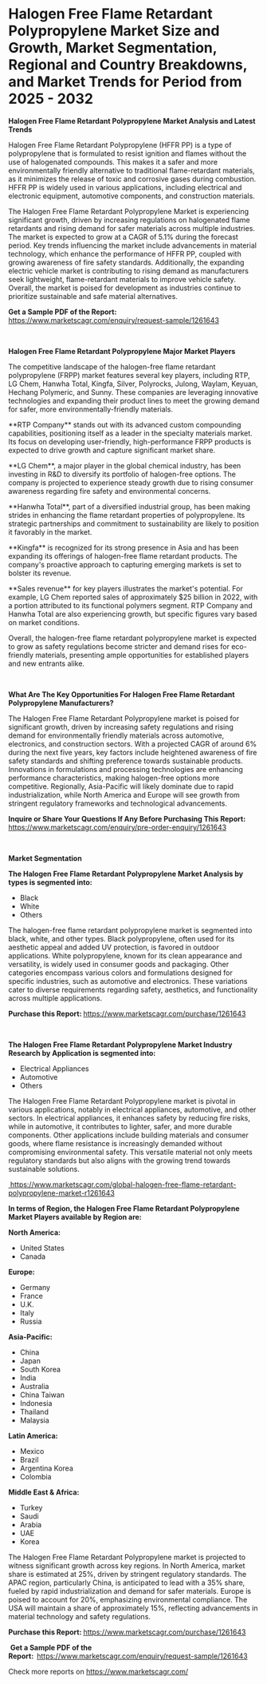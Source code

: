 <p><h1>Halogen Free Flame Retardant Polypropylene Market Size and Growth, Market Segmentation, Regional and Country Breakdowns, and Market Trends for Period from 2025 -  2032</h1></p><p><strong>Halogen Free Flame Retardant Polypropylene Market Analysis and Latest Trends</strong></p>
<p><p>Halogen Free Flame Retardant Polypropylene (HFFR PP) is a type of polypropylene that is formulated to resist ignition and flames without the use of halogenated compounds. This makes it a safer and more environmentally friendly alternative to traditional flame-retardant materials, as it minimizes the release of toxic and corrosive gases during combustion. HFFR PP is widely used in various applications, including electrical and electronic equipment, automotive components, and construction materials.</p><p>The Halogen Free Flame Retardant Polypropylene Market is experiencing significant growth, driven by increasing regulations on halogenated flame retardants and rising demand for safer materials across multiple industries. The market is expected to grow at a CAGR of 5.1% during the forecast period. Key trends influencing the market include advancements in material technology, which enhance the performance of HFFR PP, coupled with growing awareness of fire safety standards. Additionally, the expanding electric vehicle market is contributing to rising demand as manufacturers seek lightweight, flame-retardant materials to improve vehicle safety. Overall, the market is poised for development as industries continue to prioritize sustainable and safe material alternatives.</p></p>
<p><strong>Get a Sample PDF of the Report:&nbsp;</strong> <a href="https://www.marketscagr.com/enquiry/request-sample/1261643?utm_campaign=2529&utm_medium=2&utm_source=Github&utm_content=ia&utm_term=03042025&utm_id=halogen-free-flame-retardant-polypropylene">https://www.marketscagr.com/enquiry/request-sample/1261643</a></p>
<p>&nbsp;</p>
<p><strong>Halogen Free Flame Retardant Polypropylene Major Market Players</strong></p>
<p><p>The competitive landscape of the halogen-free flame retardant polypropylene (FRPP) market features several key players, including RTP, LG Chem, Hanwha Total, Kingfa, Silver, Polyrocks, Julong, Waylam, Keyuan, Hechang Polymeric, and Sunny. These companies are leveraging innovative technologies and expanding their product lines to meet the growing demand for safer, more environmentally-friendly materials.</p><p>**RTP Company** stands out with its advanced custom compounding capabilities, positioning itself as a leader in the specialty materials market. Its focus on developing user-friendly, high-performance FRPP products is expected to drive growth and capture significant market share.</p><p>**LG Chem**, a major player in the global chemical industry, has been investing in R&D to diversify its portfolio of halogen-free options. The company is projected to experience steady growth due to rising consumer awareness regarding fire safety and environmental concerns.</p><p>**Hanwha Total**, part of a diversified industrial group, has been making strides in enhancing the flame retardant properties of polypropylene. Its strategic partnerships and commitment to sustainability are likely to position it favorably in the market.</p><p>**Kingfa** is recognized for its strong presence in Asia and has been expanding its offerings of halogen-free flame retardant products. The company's proactive approach to capturing emerging markets is set to bolster its revenue.</p><p>**Sales revenue** for key players illustrates the market's potential. For example, LG Chem reported sales of approximately $25 billion in 2022, with a portion attributed to its functional polymers segment. RTP Company and Hanwha Total are also experiencing growth, but specific figures vary based on market conditions.</p><p>Overall, the halogen-free flame retardant polypropylene market is expected to grow as safety regulations become stricter and demand rises for eco-friendly materials, presenting ample opportunities for established players and new entrants alike.</p></p>
<p>&nbsp;</p>
<p><strong>What Are The Key Opportunities For Halogen Free Flame Retardant Polypropylene Manufacturers?</strong></p>
<p><p>The Halogen Free Flame Retardant Polypropylene market is poised for significant growth, driven by increasing safety regulations and rising demand for environmentally friendly materials across automotive, electronics, and construction sectors. With a projected CAGR of around 6% during the next five years, key factors include heightened awareness of fire safety standards and shifting preference towards sustainable products. Innovations in formulations and processing technologies are enhancing performance characteristics, making halogen-free options more competitive. Regionally, Asia-Pacific will likely dominate due to rapid industrialization, while North America and Europe will see growth from stringent regulatory frameworks and technological advancements.</p></p>
<p><strong>Inquire or Share Your Questions If Any Before Purchasing This Report:</strong> <a href="https://www.marketscagr.com/enquiry/pre-order-enquiry/1261643?utm_campaign=2529&utm_medium=2&utm_source=Github&utm_content=ia&utm_term=03042025&utm_id=halogen-free-flame-retardant-polypropylene">https://www.marketscagr.com/enquiry/pre-order-enquiry/1261643</a></p>
<p>&nbsp;</p>
<p><strong>Market Segmentation</strong></p>
<p><strong>The Halogen Free Flame Retardant Polypropylene Market Analysis by types is segmented into:</strong></p>
<p><ul><li>Black</li><li>White</li><li>Others</li></ul></p>
<p><p>The halogen-free flame retardant polypropylene market is segmented into black, white, and other types. Black polypropylene, often used for its aesthetic appeal and added UV protection, is favored in outdoor applications. White polypropylene, known for its clean appearance and versatility, is widely used in consumer goods and packaging. Other categories encompass various colors and formulations designed for specific industries, such as automotive and electronics. These variations cater to diverse requirements regarding safety, aesthetics, and functionality across multiple applications.</p></p>
<p><strong>Purchase this Report:&nbsp;</strong><a href="https://www.marketscagr.com/purchase/1261643?utm_campaign=2529&utm_medium=2&utm_source=Github&utm_content=ia&utm_term=03042025&utm_id=halogen-free-flame-retardant-polypropylene">https://www.marketscagr.com/purchase/1261643</a></p>
<p>&nbsp;</p>
<p><strong>The Halogen Free Flame Retardant Polypropylene Market Industry Research by Application is segmented into:</strong></p>
<p><ul><li>Electrical Appliances</li><li>Automotive</li><li>Others</li></ul></p>
<p><p>The Halogen Free Flame Retardant Polypropylene market is pivotal in various applications, notably in electrical appliances, automotive, and other sectors. In electrical appliances, it enhances safety by reducing fire risks, while in automotive, it contributes to lighter, safer, and more durable components. Other applications include building materials and consumer goods, where flame resistance is increasingly demanded without compromising environmental safety. This versatile material not only meets regulatory standards but also aligns with the growing trend towards sustainable solutions.</p></p>
<p><a href="https://www.marketscagr.com/global-halogen-free-flame-retardant-polypropylene-market-r1261643?utm_campaign=2529&utm_medium=2&utm_source=Github&utm_content=ia&utm_term=03042025&utm_id=halogen-free-flame-retardant-polypropylene">&nbsp;https://www.marketscagr.com/global-halogen-free-flame-retardant-polypropylene-market-r1261643</a></p>
<p><strong>In terms of Region, the Halogen Free Flame Retardant Polypropylene Market Players available by Region are:</strong></p>
<p>
    <p> <strong> North America: </strong>
        <ul>
            <li>United States</li>
            <li>Canada</li>
        </ul>
        </p> 
    <p> <strong> Europe: </strong>
        <ul>
            <li>Germany</li>
            <li>France</li>
            <li>U.K.</li>
            <li>Italy</li>
            <li>Russia</li>
        </ul>
        </p> 
    <p> <strong> Asia-Pacific: </strong>
        <ul>
            <li>China</li>
            <li>Japan</li>
            <li>South Korea</li>
            <li>India</li>
            <li>Australia</li>
            <li>China Taiwan</li>
            <li>Indonesia</li>
            <li>Thailand</li>
            <li>Malaysia</li>
        </ul>
        </p> 
    <p> <strong> Latin America: </strong>
        <ul>
            <li>Mexico</li>
            <li>Brazil</li>
            <li>Argentina Korea</li>
            <li>Colombia</li>
        </ul>
        </p> 
    <p> <strong> Middle East & Africa: </strong>
        <ul>
            <li>Turkey</li>
            <li>Saudi</li>
            <li>Arabia</li>
            <li>UAE</li>
            <li>Korea</li>
        </ul>
    </p>
    </p>
<p><p>The Halogen Free Flame Retardant Polypropylene market is projected to witness significant growth across key regions. In North America, market share is estimated at 25%, driven by stringent regulatory standards. The APAC region, particularly China, is anticipated to lead with a 35% share, fueled by rapid industrialization and demand for safer materials. Europe is poised to account for 20%, emphasizing environmental compliance. The USA will maintain a share of approximately 15%, reflecting advancements in material technology and safety regulations.</p></p>
<p><strong>Purchase this Report: </strong><a href="https://www.marketscagr.com/purchase/1261643?utm_campaign=2529&utm_medium=2&utm_source=Github&utm_content=ia&utm_term=03042025&utm_id=halogen-free-flame-retardant-polypropylene">https://www.marketscagr.com/purchase/1261643</a></p>
<p>&nbsp;<strong>Get a Sample PDF of the Report:&nbsp;&nbsp;</strong><a href="https://www.marketscagr.com/enquiry/request-sample/1261643?utm_campaign=2529&utm_medium=2&utm_source=Github&utm_content=ia&utm_term=03042025&utm_id=halogen-free-flame-retardant-polypropylene">https://www.marketscagr.com/enquiry/request-sample/1261643</a></p>
<p><strong></strong></p>
<p>Check more reports on <a href="https://www.marketscagr.com/?utm_campaign=2529&utm_medium=2&utm_source=Github&utm_content=ia&utm_term=03042025&utm_id=halogen-free-flame-retardant-polypropylene">https://www.marketscagr.com/</a></p>